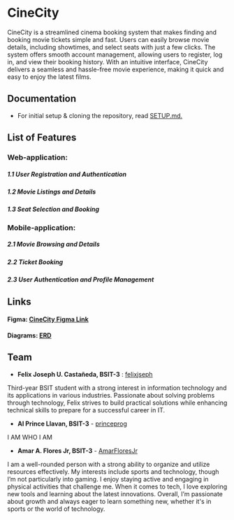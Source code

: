 # CineCity 

CineCity is a streamlined cinema booking system that makes finding and booking movie tickets simple and fast. Users can easily browse movie details, including showtimes, and select seats with just a few clicks. The system offers smooth account management, allowing users to register, log in, and view their booking history. With an intuitive interface, CineCity delivers a seamless and hassle-free movie experience, making it quick and easy to enjoy the latest films.

## Documentation

- For initial setup & cloning the repository, read [SETUP.md.](https://github.com/felixjseph/IT342-CineCity/blob/main/Setup.md)

## List of Features

### Web-application:

##### 1.1 User Registration and Authentication

##### 1.2 Movie Listings and Details

##### 1.3 Seat Selection and Booking

### Mobile-application:

##### 2.1 Movie Browsing and Details

##### 2.2 Ticket Booking

##### 2.3 User Authentication and Profile Management

## Links
 
#### Figma: [CineCity Figma Link](https://www.figma.com/design/FIpsSyOLTDk8CHwRyqFmqn/Untitled?node-id=0-1&p=f&t=hiterBivtMqCDBQG-0)

#### Diagrams: [ERD](https://drawsql.app/teams/supyouth/diagrams/cinecity)

## Team

- **Felix Joseph U. Castañeda, BSIT-3** : [felixjseph](https://github.com/felixjseph)


Third-year BSIT student with a strong interest in information technology and its applications in various industries. Passionate about solving problems through technology, Felix strives to build practical solutions while enhancing technical skills to prepare for a successful career in IT.

- **Al Prince Llavan, BSIT-3** - [princeprog](https://github.com/princeprog)


I AM WHO I AM

- **Amar A. Flores Jr, BSIT-3** - [AmarFloresJr](https://github.com/AmarFloresJr)

I am a well-rounded person with a strong ability to organize and utilize resources effectively. My interests include sports and technology, though I’m not particularly into gaming. I enjoy staying active and engaging in physical activities that challenge me. When it comes to tech, I love exploring new tools and learning about the latest innovations. Overall, I’m passionate about growth and always eager to learn something new, whether it's in sports or the world of technology.

